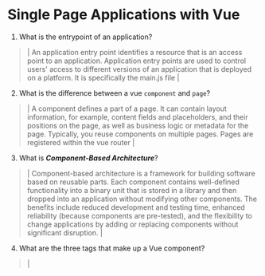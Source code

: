 # Single Page Applications with Vue
01. What is the entrypoint of an application?

  > | An application entry point identifies a resource that is an access point to an application. Application entry points are used to control users' access to different versions of an application that is deployed on a platform. It is specifically the main.js file |

02. What is the difference between a vue `component` and `page`?

  > | A component defines a part of a page. It can contain layout information, for example, content fields and placeholders, and their positions on the page, as well as business logic or metadata for the page. Typically, you reuse components on multiple pages. Pages are registered within the vue router |

03. What is ***Component-Based Architecture***?

  > | Component-based architecture is a framework for building software based on reusable parts. Each component contains well-defined functionality into a binary unit that is stored in a library and then dropped into an application without modifying other components. The benefits include reduced development and testing time, enhanced reliability (because components are pre-tested), and the flexibility to change applications by adding or replacing components without significant disruption. |

04. What are the three tags that make up a Vue component?

> | <script> < template > <style> |

05. What are ***lifecycle hooks***? What are lifecycle hooks used for?

  > | Your application can use lifecycle hook methods to tap into key events in the lifecycle of a component or directive to initialize new instances, initiate change detection when needed, respond to updates during change detection, and clean up before deletion of instances. |

06. Which component in Vue does the vue-router use to mount pages onto?

  > | The RouterView component tells Vue Router where to render the current route component. That's the component that corresponds to the current URL path. It doesn't have to be in App.vue, you can put it anywhere to adapt it to your layout, but it does need to be included somewhere, otherwise Vue Router won't render anything. |

07. What is the difference between the `AppState` and the state object within a component?

  > | From my understanding the difference is that the AppState tends to be global while the state objects within a component are local or locally global to their own respective component. AppState can be viewed from all component views whilst the state object is only available within the singular component. |

08. What is the responsibility of `Services` in our Vue projects?

  > | Services are focused pieces of reusable and testable code that you can use across your application. Thinking of any logic in your application as a collection of services can help you structure everything in a more maintainable way. The service should handle most of the logic, leaving controllers to do as little heavy lifting as possible( In Vue scenario: Let Vue handle synchronization between DOM and javascript, rest can be done in service). |

09. What are ***props*** and how are they used? Provide an example

 > | Props is a keyword that stands for Properties. Props are how we pass variables and other information around between different components. This is similar to how in Javascript we can pass variables into functions as arguments. |
 > | export default {name: 'Camera', props: {name: {type: String,}, img: {type: String,} } } |


10. What is the Vue method used to create watchable objects such as `state` or `AppState`?

  > | With Composition API, we can use the watch function to trigger a callback whenever a piece of reactive state changes. There are multiple types of watchers as well. These include deep watchers, eager watchers, and once watchers. It is common for the watcher callback to use exactly the same reactive state as the source in which you would use watchEffect(). WatchEffect() allows us to track the callback's reactive dependencies automatically. |
